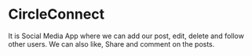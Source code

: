 # CircleConnect
It is Social Media App where we can add our post, edit, delete and follow other users. We can also like, Share and comment on the posts.
